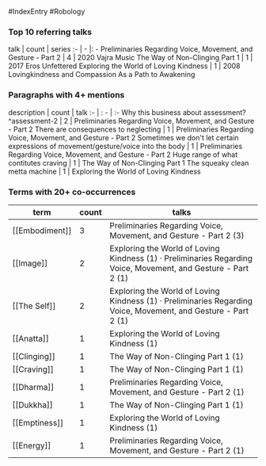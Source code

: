 #IndexEntry #Robology

### Top 10 referring talks
talk | count | series
:- | - |: -
<a data-href="Preliminaries Regarding Voice, Movement, and Gesture - Part 2" class="internal-link">Preliminaries Regarding Voice, Movement, and Gesture - Part 2</a> | 4 | <a data-href="2020 Vajra Music" class="internal-link">2020 Vajra Music</a>
<a data-href="The Way of Non-Clinging Part 1" class="internal-link">The Way of Non-Clinging Part 1</a> | 1 | <a data-href="2017 Eros Unfettered" class="internal-link">2017 Eros Unfettered</a>
<a data-href="Exploring the World of Loving Kindness" class="internal-link">Exploring the World of Loving Kindness</a> | 1 | <a data-href="2008 Lovingkindness and Compassion As a Path to Awakening" class="internal-link">2008 Lovingkindness and Compassion As a Path to Awakening</a>

### Paragraphs with 4+ mentions
description | count | talk
:- | : - | :-
<a aria-label-position="top" aria-label="Preliminaries Regarding Voice, Movement, and Gesture - Part 2 > Why this business about assessment ^assessment-2" data-href="Preliminaries Regarding Voice, Movement, and Gesture - Part 2#Why this business about assessment ^assessment-2" class="internal-link">Why this business about assessment? ^assessment-2</a> | 2 | <a data-href="Preliminaries Regarding Voice, Movement, and Gesture - Part 2" class="internal-link">Preliminaries Regarding Voice, Movement, and Gesture - Part 2</a>
<a aria-label-position="top" aria-label="Preliminaries Regarding Voice, Movement, and Gesture - Part 2 > There are consequences to neglecting" data-href="Preliminaries Regarding Voice, Movement, and Gesture - Part 2#There are consequences to neglecting" class="internal-link">There are consequences to neglecting</a> | 1 | <a data-href="Preliminaries Regarding Voice, Movement, and Gesture - Part 2" class="internal-link">Preliminaries Regarding Voice, Movement, and Gesture - Part 2</a>
<a aria-label-position="top" aria-label="Preliminaries Regarding Voice, Movement, and Gesture - Part 2 > Sometimes we dont let certain expressions of movement gesture voice into the body" data-href="Preliminaries Regarding Voice, Movement, and Gesture - Part 2#Sometimes we don't let certain expressions of movement gesture voice into the body" class="internal-link">Sometimes we don&#x27;t let certain expressions of movement/gesture/voice into the body</a> | 1 | <a data-href="Preliminaries Regarding Voice, Movement, and Gesture - Part 2" class="internal-link">Preliminaries Regarding Voice, Movement, and Gesture - Part 2</a>
<a aria-label-position="top" aria-label="The Way of Non-Clinging Part 1 > Huge range of what contitutes craving" data-href="The Way of Non-Clinging Part 1#Huge range of what contitutes craving" class="internal-link">Huge range of what contitutes craving</a> | 1 | <a data-href="The Way of Non-Clinging Part 1" class="internal-link">The Way of Non-Clinging Part 1</a>
<a aria-label-position="top" aria-label="Exploring the World of Loving Kindness > The squeaky clean metta machine" data-href="Exploring the World of Loving Kindness#The squeaky clean metta machine" class="internal-link">The squeaky clean metta machine</a> | 1 | <a data-href="Exploring the World of Loving Kindness" class="internal-link">Exploring the World of Loving Kindness</a>

### Terms with 20+ co-occurrences
term | count | talks
-|-|-
[[Embodiment]] | 3 | <span class="counts"><a data-href="Preliminaries Regarding Voice, Movement, and Gesture - Part 2" class="internal-link">Preliminaries Regarding Voice, Movement, and Gesture - Part 2</a> (3)</span> 
[[Image]] | 2 | <span class="counts"><a data-href="Exploring the World of Loving Kindness" class="internal-link">Exploring the World of Loving Kindness</a> (1) · <a data-href="Preliminaries Regarding Voice, Movement, and Gesture - Part 2" class="internal-link">Preliminaries Regarding Voice, Movement, and Gesture - Part 2</a> (1)</span> 
[[The Self]] | 2 | <span class="counts"><a data-href="Exploring the World of Loving Kindness" class="internal-link">Exploring the World of Loving Kindness</a> (1) · <a data-href="Preliminaries Regarding Voice, Movement, and Gesture - Part 2" class="internal-link">Preliminaries Regarding Voice, Movement, and Gesture - Part 2</a> (1)</span> 
[[Anatta]] | 1 | <span class="counts"><a data-href="Exploring the World of Loving Kindness" class="internal-link">Exploring the World of Loving Kindness</a> (1)</span> 
[[Clinging]] | 1 | <span class="counts"><a data-href="The Way of Non-Clinging Part 1" class="internal-link">The Way of Non-Clinging Part 1</a> (1)</span> 
[[Craving]] | 1 | <span class="counts"><a data-href="The Way of Non-Clinging Part 1" class="internal-link">The Way of Non-Clinging Part 1</a> (1)</span> 
[[Dharma]] | 1 | <span class="counts"><a data-href="Preliminaries Regarding Voice, Movement, and Gesture - Part 2" class="internal-link">Preliminaries Regarding Voice, Movement, and Gesture - Part 2</a> (1)</span> 
[[Dukkha]] | 1 | <span class="counts"><a data-href="The Way of Non-Clinging Part 1" class="internal-link">The Way of Non-Clinging Part 1</a> (1)</span> 
[[Emptiness]] | 1 | <span class="counts"><a data-href="Exploring the World of Loving Kindness" class="internal-link">Exploring the World of Loving Kindness</a> (1)</span> 
[[Energy]] | 1 | <span class="counts"><a data-href="Preliminaries Regarding Voice, Movement, and Gesture - Part 2" class="internal-link">Preliminaries Regarding Voice, Movement, and Gesture - Part 2</a> (1)</span> 

